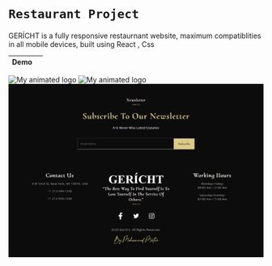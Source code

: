 # **```Restaurant Project```**	

 GERÍCHT is a fully responsive restaurnant website, maximum compatiblities in all mobile devices, built using React , Css

| Demo  | |
| ------------- | ------------- |
![My animated logo](./src/assets/restaurnant1.png)
![My animated logo](./src/assets/restaurnant2.png)
![My animated logo](./src/assets/restaurnant3.png)

